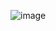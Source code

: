 ![image](https://github.com/adityauke/JavaScript-Fun/assets/91900327/a95bb7eb-6f40-4850-9349-34d07eb2a6a2)

